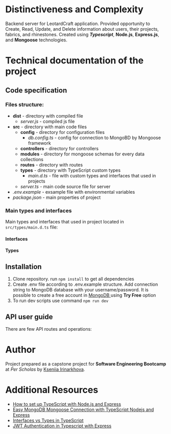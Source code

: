 # Distinctiveness and Complexity
Backend server for LeotardCraft application. Provided opportunity to Create, Read, Update, and Delete information about users, their projects, fabrics, and rhinestones. Created using ***Typescript***, **Node.js**, **Express.js**, and **Mongoose** technologies.

# Technical documentation of the project
## Code specification
### Files structure:
- **dist** - directory with compiled file
    - *server.js* - compiled js file
- **src** - directory with main code files
    - **config** - directory for configuration files
        - *db.config.ts* - config for connection to MongoBD by Mongoose framework
    - **controllers** - directory for controllers
    - **modules** - directory for mongoose schemas for every data collections
    - **routes** - directory with routes
    - **types** - directory with TypeScript custom types
        - *main.d.ts* - file with custom types and interfaces that used in projects
    - *server.ts* - main code source file for server
- *.env.example* - exsample file with environmental variables
- *package.json* - main properties of project
### Main types and interfaces
Main types and interfaces that used in project located in `src/types/main.d.ts` file:
#### Interfaces

#### Types
 

## Installation
1. Clone repository. run `npm install` to get all dependencies
2. Create .env file according to .env.example structure. Add connection string to MongoDB database with your username/password. It is possible to create a free account in [MongoDB ](https://www.mongodb.com/) using **Try Free** option
3. To run dev scripts use command `npm run dev`


## API user guide
There are few API routes and operations:

# Author
Project prepared as a capstone project for **Software Engineering Bootcamp** at *Per Scholas* by [Kseniia Irinarkhova](https://www.linkedin.com/in/kseniia-irinarkhova/).

# Additional Resources
- [How to set up TypeScript with Node.js and Express](https://blog.logrocket.com/how-to-set-up-node-typescript-express/)
- [Easy MongoDB Mongoose Connection with TypeScript Nodejs and Express](https://thriveread.com/mongodb-mongoose-connection-with-typescript-nodejs-and-express/)
- [Interfaces vs Types in TypeScript](https://blog.logrocket.com/types-vs-interfaces-typescript/)
- [JWT Authentication in Typescript with Express](https://dev.to/juliecherner/authentication-with-jwt-tokens-in-typescript-with-express-3gb1)


